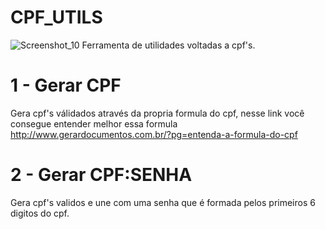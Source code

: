 # CPF_UTILS
![Screenshot_10](https://user-images.githubusercontent.com/61141661/129992471-9b99dd41-8b73-4540-b2f2-c4c84ac5f238.png)
Ferramenta de utilidades voltadas a cpf's.
# 1 - Gerar CPF
Gera cpf's válidados através da propria formula do cpf, nesse link você consegue entender melhor essa formula http://www.gerardocumentos.com.br/?pg=entenda-a-formula-do-cpf
# 2 - Gerar CPF:SENHA
Gera cpf's validos e une com uma senha que é formada pelos primeiros 6 digitos do cpf.
